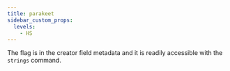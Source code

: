 ```yaml
---
title: parakeet
sidebar_custom_props:
  levels:
    - HS
---
```


The flag is in the creator field metadata and it is readily accessible with the `strings` command.
